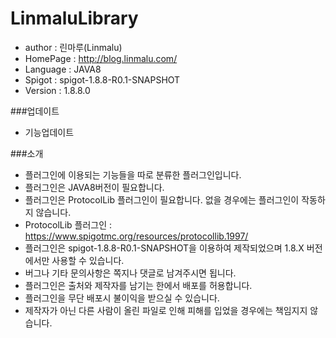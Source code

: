 # LinmaluLibrary

 - author : 린마루(Linmalu)
 - HomePage : http://blog.linmalu.com/
 - Language : JAVA8
 - Spigot : spigot-1.8.8-R0.1-SNAPSHOT
 - Version : 1.8.8.0
 
 ###업데이트
- 기능업데이트

###소개
- 플러그인에 이용되는 기능들을 따로 분류한 플러그인입니다.
- 플러그인은 JAVA8버전이 필요합니다.
- 플러그인은 ProtocolLib 플러그인이 필요합니다. 없을 경우에는 플러그인이 작동하지 않습니다.
- ProtocolLib 플러그인 : https://www.spigotmc.org/resources/protocollib.1997/
- 플러그인은 spigot-1.8.8-R0.1-SNAPSHOT을 이용하여 제작되었으며 1.8.X 버전에서만 사용할 수 있습니다.
- 버그나 기타 문의사항은 쪽지나 댓글로 남겨주시면 됩니다.
- 플러그인은 출처와 제작자를 남기는 한에서 배포를 허용합니다.
- 플러그인을 무단 배포시 불이익을 받으실 수 있습니다.
- 제작자가 아닌 다른 사람이 올린 파일로 인해 피해를 입었을 경우에는 책임지지 않습니다.
